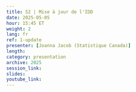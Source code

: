 ```yaml
---
title: S2 | Mise à jour de l'IDD
date: 2025-05-05
hour: 15:45 ET
weight: 2
lang: fr
ref: 1-update
presenter: [Joanna Jacob (Statistique Canada)]
length:
category: presentation
archive: 2025
session_link:
slides:
youtube_link:
---
```

